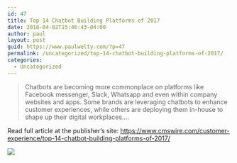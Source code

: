 ```yaml
---
id: 47
title: Top 14 Chatbot Building Platforms of 2017
date: 2018-04-02T15:46:43-04:00
author: paul
layout: post
guid: https://www.paulwelty.com/?p=47
permalink: /uncategorized/top-14-chatbot-building-platforms-of-2017/
categories:
  - Uncategorized
---
```

> Chatbots are becoming more commonplace on platforms like Facebook messenger, Slack, Whatsapp and even within company websites and apps. Some brands are leveraging chatbots to enhance customer experiences, while others are deploying them in-house to shape up their digital workplaces&#8230;.

Read full article at the publisher’s site: <a href="https://www.cmswire.com/customer-experience/top-14-chatbot-building-platforms-of-2017/" target="_blank">https://www.cmswire.com/customer-experience/top-14-chatbot-building-platforms-of-2017/</a>

<img src="https://i2.wp.com/www.cmswire.com/~/media/859914b06cb04d4798f5dc432dddbc3a.jpg?w=758&#038;ssl=1" data-recalc-dims="1" />